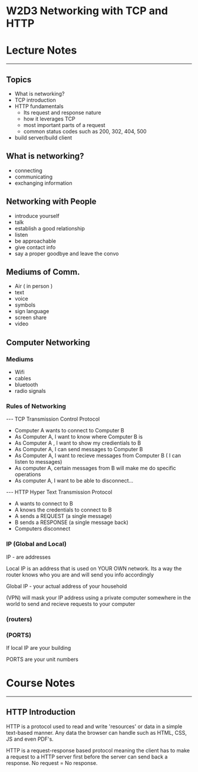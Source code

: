 # W2D3 Networking with TCP and HTTP
# Lecture Notes
_________________
## Topics
- What is networking?
- TCP introduction 
- HTTP fundamentals
  - Its request and response nature
  - how it leverages TCP
  - most important parts of a request
  - common status codes such as 200, 302, 404, 500
- build server/build client

## What is networking?
- connecting
- communicating
- exchanging information

## Networking with People
- introduce yourself
- talk
- establish a good relationship
- listen
- be approachable
- give contact info
- say a proper goodbye and leave the convo

## Mediums of Comm.
- Air ( in person )
- text
- voice
- symbols
- sign language
- screen share
- video

## Computer Networking
### Mediums
- Wifi
- cables
- bluetooth
- radio signals

### Rules of Networking
--- TCP Transmission Control Protocol
- Computer A wants to connect to Computer B
- As Computer A, I want to know where Computer B is
- As Computer A , I want to show my credientials to B
- As Computer A, I can send messages to Computer B
- As Computer A, I want to recieve messages from Computer B ( I can listen to messages)
- As computer A, certain messages from B will make me do specific operations
- As computer A, I want to be able to disconnect...

--- HTTP Hyper Text Transmission Protocol
- A wants to connect to B
- A knows the credentials to connect to B
- A sends a REQUEST (a single message)
- B sends a RESPONSE (a single message back)
- Computers disconnect

### IP (Global and Local)
IP - are addresses

Local IP is an address that is used on YOUR OWN network. Its a way the router knows who you are and will send you info accordingly

Global IP - your actual address of your household

(VPN) will mask your IP address using a private computer somewhere in the world to send and recieve requests to your computer
### (routers)

### (PORTS)
If local IP are your building

PORTS are your unit numbers

# Course Notes
_________________
## HTTP Introduction
HTTP is a protocol used to read and write 'resources' or data in a simple text-based manner. Any data the browser can handle such as HTML, CSS, JS and even PDF's.

HTTP is a request-response based protocol meaning the client has to make a request to a HTTP server first before the server can send back a response. No request = No response.